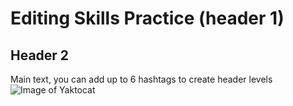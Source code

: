 # Editing Skills Practice (header 1)
## Header 2
Main text, you can add up to 6 hashtags to create header levels
![Image of Yaktocat](https://octodex.github.com/images/yaktocat.png)
